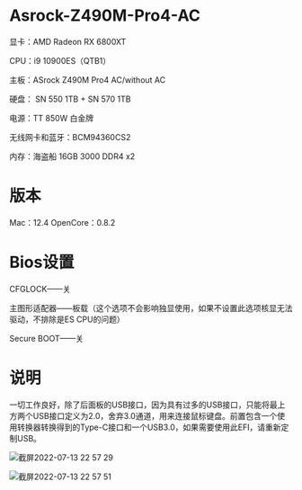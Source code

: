 # Asrock-Z490M-Pro4-AC

显卡：AMD Radeon RX 6800XT

CPU：i9 10900ES（QTB1）

主板：ASrock Z490M Pro4 AC/without AC

硬盘： SN 550 1TB + SN 570 1TB

电源：TT 850W 白金牌

无线网卡和蓝牙：BCM94360CS2

内存：海盗船 16GB 3000 DDR4 x2

# 版本

Mac：12.4
OpenCore：0.8.2

# Bios设置

CFGLOCK——关

主图形适配器——板载（这个选项不会影响独显使用，如果不设置此选项核显无法驱动，不排除是ES CPU的问题）

Secure BOOT——关

# 说明

一切工作良好，除了后面板的USB接口，因为具有过多的USB接口，只能将最上方两个USB接口定义为2.0，舍弃3.0通道，用来连接鼠标键盘。前置包含一个使用转换器转换得到的Type-C接口和一个USB3.0，如果需要使用此EFI，请重新定制USB。

![截屏2022-07-13 22 57 29](https://user-images.githubusercontent.com/100589466/178768142-bda20084-255c-4f77-8755-0a68ec7025b9.png)

![截屏2022-07-13 22 57 51](https://user-images.githubusercontent.com/100589466/178768071-eb9c8e5f-46cf-43f8-b9f7-40936b773f2d.png)
